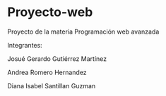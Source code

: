 # Proyecto-web
Proyecto de la materia Programación web avanzada 

Integrantes:

Josué Gerardo Gutiérrez Martínez

Andrea Romero Hernandez

Diana Isabel Santillan Guzman

